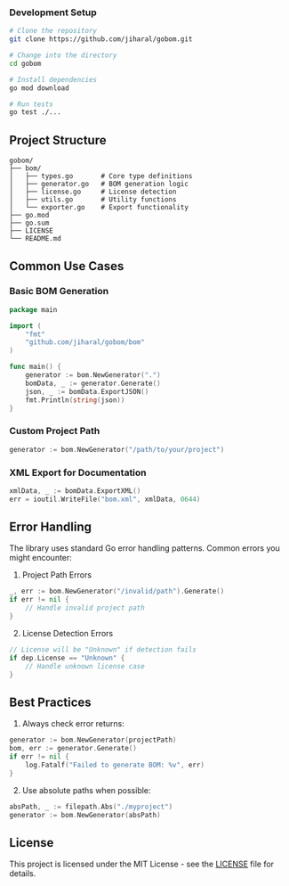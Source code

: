 
### Development Setup

```bash
# Clone the repository
git clone https://github.com/jiharal/gobom.git

# Change into the directory
cd gobom

# Install dependencies
go mod download

# Run tests
go test ./...
```

## Project Structure

```
gobom/
├── bom/
│   ├── types.go       # Core type definitions
│   ├── generator.go   # BOM generation logic
│   ├── license.go     # License detection
│   ├── utils.go       # Utility functions
│   └── exporter.go    # Export functionality
├── go.mod
├── go.sum
├── LICENSE
└── README.md
```

## Common Use Cases

### Basic BOM Generation
```go
package main

import (
    "fmt"
    "github.com/jiharal/gobom/bom"
)

func main() {
    generator := bom.NewGenerator(".")
    bomData, _ := generator.Generate()
    json, _ := bomData.ExportJSON()
    fmt.Println(string(json))
}
```

### Custom Project Path
```go
generator := bom.NewGenerator("/path/to/your/project")
```

### XML Export for Documentation
```go
xmlData, _ := bomData.ExportXML()
err = ioutil.WriteFile("bom.xml", xmlData, 0644)
```

## Error Handling

The library uses standard Go error handling patterns. Common errors you might encounter:

1. Project Path Errors
```go
_, err := bom.NewGenerator("/invalid/path").Generate()
if err != nil {
    // Handle invalid project path
}
```

2. License Detection Errors
```go
// License will be "Unknown" if detection fails
if dep.License == "Unknown" {
    // Handle unknown license case
}
```

## Best Practices

1. Always check error returns:
```go
generator := bom.NewGenerator(projectPath)
bom, err := generator.Generate()
if err != nil {
    log.Fatalf("Failed to generate BOM: %v", err)
}
```

2. Use absolute paths when possible:
```go
absPath, _ := filepath.Abs("./myproject")
generator := bom.NewGenerator(absPath)
```

## License

This project is licensed under the MIT License - see the [LICENSE](LICENSE) file for details.
